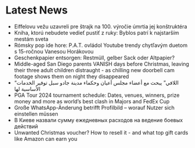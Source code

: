 # Latest News
-  Eiffelovu vežu uzavreli pre štrajk na 100. výročie úmrtia jej konštruktéra
-  Kniha, ktorú nebudete vedieť pustiť z ruky: Byblos patrí k najstarším mestám sveta
-  Rómsky pop ide hore: P.A.T. ovládol Youtube trendy chytľavým duetom s 15-ročnou Vanesou Horákovou
-  Geschenkpapier entsorgen: Restmüll, gelber Sack oder Altpapier?
-  Middle-aged San Diego parents VANISH days before Christmas, leaving their three adult children distraught - as chilling new doorbell cam footage shows them on night they disappeared
-  “اللافي” يبحث مع أعضاء مجلس أعيان وحكماء مدينة جادو سبل توفير الخدمات الأساسية لها
-  PGA Tour 2024 tournament schedule: Dates, venues, winners, prize money and more as world’s best clash in Majors and FedEx Cup
-  Große WhatsApp-Änderung betrifft Profilbild – worauf Nutzer sich einstellen müssen
-  В Киеве назвали сумму ежедневных расходов на ведение боевых действий
-  Unwanted Christmas voucher? How to resell it - and what top gift cards like Amazon can earn you
